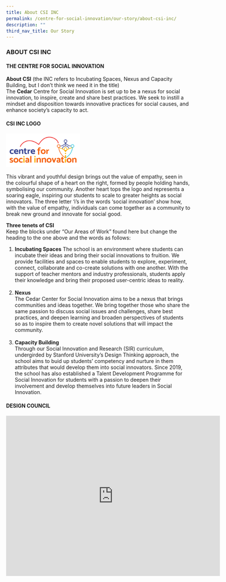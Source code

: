 ```yaml
---
title: About CSI INC
permalink: /centre-for-social-innovation/our-story/about-csi-inc/
description: ""
third_nav_title: Our Story
---
```

### ABOUT CSI INC

#### THE CENTRE FOR SOCIAL INNOVATION

  

**About CSI** (the INC refers to Incubating Spaces, Nexus and Capacity Building, but I don’t think we need it in the title)<br>
The **Cedar** Centre for Social Innovation is set up to be a nexus for social innovation, to inspire, create and share best practices. We seek to instill a mindset and disposition towards innovative practices for social causes, and enhance society’s capacity to act. 

#### CSI INC LOGO

<img src="/images/csi1.png" style="width:40%">

This vibrant and youthful design brings out the value of empathy, seen in the colourful shape of a heart on the right, formed by people holding hands, symbolising our community. Another heart tops the logo and represents a soaring eagle, inspiring our students to scale to greater heights as social innovators. The three letter ‘i’s in the words ‘social innovation’ show how, with the value of empathy, individuals can come together as a community to break new ground and innovate for social good.

 **Three tenets of CSI**<br>
Keep the blocks under “Our Areas of Work” found here but change the heading to the one above and the words as follows:<br>
1. **Incubating Spaces**
The school is an environment where students can incubate their ideas and bring their social innovations to fruition. We provide facilities and spaces to enable students to explore, experiment, connect, collaborate and co-create solutions with one another. With the support of teacher mentors and industry professionals, students apply their knowledge and bring their proposed user-centric ideas to reality.<br><br>
2. **Nexus**<br>
The Cedar Center for Social Innovation aims to be a nexus that brings communities and ideas together. We bring together those who share the same passion to discuss social issues and challenges, share best practices, and deepen learning and broaden perspectives of students so as to inspire them to create novel solutions that will impact the community.<br><br>
3. **Capacity Building**<br>
Through our Social Innovation and Research (SIR) curriculum, undergirded by Stanford University’s Design Thinking approach, the school aims to buid up students’ competency and nurture in them attributes that would develop them into social innovators. Since 2019, the school has also established a Talent Development Programme for Social Innovation for students with a passion to deepen their involvement and develop themselves into future leaders in Social Innovation. 

 
#### DESIGN COUNCIL

<iframe width="584" height="438" src="https://www.youtube.com/embed/ZI-O8XlpxH0" title="1  About CSI INC   Design Council Cedar Girls Online" frameborder="0" allow="accelerometer; autoplay; clipboard-write; encrypted-media; gyroscope; picture-in-picture; web-share" allowfullscreen=""></iframe>